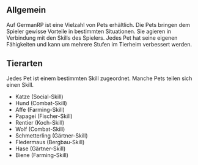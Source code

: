 ## Allgemein

Auf GermanRP ist eine Vielzahl von Pets erhältlich.
Die Pets bringen dem Spieler gewisse Vorteile in bestimmten Situationen.
Sie agieren in Verbindung mit den Skills des Spielers. 
Jedes Pet hat seine eigenen Fähigkeiten und kann um mehrere Stufen im Tierheim verbessert werden.

## Tierarten

Jedes Pet ist einem bestimmten Skill zugeordnet.
 Manche Pets teilen sich einen Skill.

 - Katze (Social-Skill)
 - Hund (Combat-Skill)
 - Affe (Farming-Skill)
 - Papagei (Fischer-Skill)
 - Rentier (Koch-Skill)
 - Wolf (Combat-Skill)
 - Schmetterling (Gärtner-Skill)
 - Fledermaus (Bergbau-Skill)
 - Hase (Gärtner-Skill)
 - Biene (Farming-Skill)